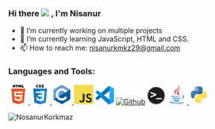 
### Hi there  <img src="https://raw.githubusercontent.com/aemmadi/aemmadi/master/wave.gif" width="30px"> , I'm Nisanur 

- 🔭 I’m currently working on multiple projects
- 🌱 I’m currently learning JavaScript, HTML and CSS. 
- 📫 How to reach me: nisanurkmkz29@gmail.com

<h3 align="left">Languages and Tools:</h3>
<p align="left" >
  <a href="https://www.w3.org/html/" target="_blank"> <img src="https://raw.githubusercontent.com/devicons/devicon/master/icons/html5/html5-original-wordmark.svg" alt="html5" width="40" height="40" /> </a> 
  <a href="https://www.w3schools.com/css/" target="_blank"> <img src="https://raw.githubusercontent.com/devicons/devicon/master/icons/css3/css3-original-wordmark.svg" alt="css3" width="40" height="40" /> </a>
    <a href="https://www.cprogramming.com/" target="_blank"> <img src="https://raw.githubusercontent.com/devicons/devicon/master/icons/c/c-original.svg" alt="c" width="40" height="40"/> </a>
  <a href="https://www.javascript.com" target="_blank"> <img src="https://raw.githubusercontent.com/devicons/devicon/master/icons/javascript/javascript-original.svg" alt="javascript" width="40" height="40" /></a>
    <a href="" target="_blank">
      <img src="https://raw.githubusercontent.com/github/explore/master/topics/visual-studio-code/visual-studio-code.png" height="37" /></a>
  <a href="https://www.github.com/" target="_blank">
      <img alt="Github" src="https://img.icons8.com/nolan/40/github.png"/></a>
    <a href="" target="_blank"><img src="https://raw.githubusercontent.com/github/explore/master/topics/terminal/terminal.png" height="36" /></a>
  <a href="https://www.java.com" target="_blank"> <img src="https://raw.githubusercontent.com/devicons/devicon/master/icons/java/java-original.svg" alt="java" width="40" height="40"/> </a>
  </a> <a href="https://www.python.org" target="_blank"> <img src="https://raw.githubusercontent.com/devicons/devicon/master/icons/python/python-original.svg" alt="python" width="40" height="40"/> </a>
</p>
<img align="left" src="https://github-readme-stats.vercel.app/api/top-langs?username=NisanurKorkmaz&show_icons=true&locale=en&layout=compact" alt="NosanurKorkmaz" width="350" height="290"/>
